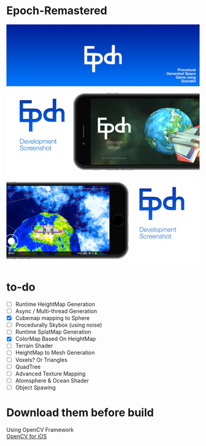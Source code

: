 # Epoch-Remastered
![BANNER](https://github.com/FinGameWorks/Epoch-Remastered/raw/master/README/Banner.jpg)
![BANNER2](https://github.com/FinGameWorks/Epoch-Remastered/raw/master/README/Banner3.jpg)
![BANNER3](https://github.com/FinGameWorks/Epoch-Remastered/raw/master/README/Banner2.jpg)

# to-do
* [ ] Runtime HeightMap Generation
* [ ] Async / Multi-thread Generation
* [x] Cubemap mapping to Sphere  
* [ ] Procedurally Skybox (using noise)
* [ ] Runtime SplatMap Generation
* [x] ColorMap Based On HeightMap
* [ ] Terrain Shader
* [ ] HeightMap to Mesh Generation
* [ ] Voxels? Or Triangles
* [ ] QuadTree
* [ ] Advanced Texture Mapping
* [ ] Atomsphere & Ocean Shader
* [ ] Object Spawing

# Download them before build
Using OpenCV Framework  
[OpenCV for iOS](http://sourceforge.net/projects/opencvlibrary/files/opencv-ios/3.1.0/opencv2.framework.zip/download)
